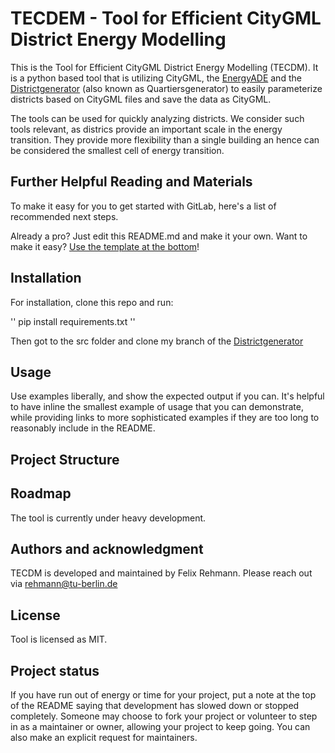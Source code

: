 # TECDEM - Tool for Efficient CityGML District Energy Modelling

This is the Tool for Efficient CityGML District Energy Modelling (TECDM). It is a python based tool that is utilizing CityGML, the [EnergyADE](https://www.citygmlwiki.org/images/4/41/KIT-UML-Diagramme-Profil.pdf) and the [Districtgenerator](https://github.com/RWTH-EBC/districtgenerator) (also known as Quartiersgenerator) to easily parameterize districts based on CityGML files and save the data as CityGML. 


The tools can be used for quickly analyzing districts. We consider such tools relevant, as districs provide an important scale in the energy transition. They provide more flexibility than a single building an hence can be considered the smallest cell of energy transition. 

## Further Helpful Reading and Materials

To make it easy for you to get started with GitLab, here's a list of recommended next steps.

Already a pro? Just edit this README.md and make it your own. Want to make it easy? [Use the template at the bottom](#editing-this-readme)!


## Installation

For installation, clone this repo and run: 

'' pip install requirements.txt ''

Then got to the src folder and clone my branch of the [Districtgenerator](https://github.com/c0nb4/districtgenerator)

## Usage
Use examples liberally, and show the expected output if you can. It's helpful to have inline the smallest example of usage that you can demonstrate, while providing links to more sophisticated examples if they are too long to reasonably include in the README.

## Project Structure 



## Roadmap

The tool is currently under heavy development. 


## Authors and acknowledgment
TECDM is developed and maintained by Felix Rehmann. Please reach out via rehmann@tu-berlin.de 

## License

Tool is licensed as MIT. 

## Project status
If you have run out of energy or time for your project, put a note at the top of the README saying that development has slowed down or stopped completely. Someone may choose to fork your project or volunteer to step in as a maintainer or owner, allowing your project to keep going. You can also make an explicit request for maintainers.
